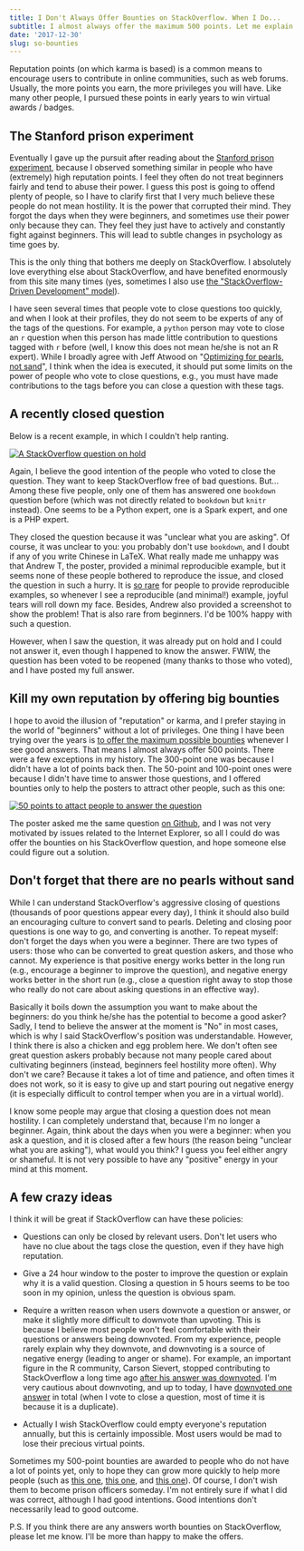 ```yaml
---
title: I Don't Always Offer Bounties on StackOverflow. When I Do...
subtitle: I almost always offer the maximum 500 points. Let me explain why.
date: '2017-12-30'
slug: so-bounties
---
```


Reputation points (on which karma is based) is a common means to encourage users to contribute in online communities, such as web forums. Usually, the more points you earn, the more privileges you will have. Like many other people, I pursued these points in early years to win virtual awards / badges.

## The Stanford prison experiment

Eventually I gave up the pursuit after reading about the [Stanford prison experiment](https://en.wikipedia.org/wiki/Stanford_prison_experiment), because I observed something similar in people who have (extremely) high reputation points. I feel they often do not treat beginners fairly and tend to abuse their power. I guess this post is going to offend plenty of people, so I have to clarify first that I very much believe these people do not mean hostility. It is the power that corrupted their mind. They forgot the days when they were beginners, and sometimes use their power only because they can. They feel they just have to actively and constantly fight against beginners. This will lead to subtle changes in psychology as time goes by.

This is the only thing that bothers me deeply on StackOverflow. I absolutely love everything else about StackOverflow, and have benefited enormously from this site many times (yes, sometimes I also use [the "StackOverflow-Driven Development" model](https://twitter.com/thepracticaldev/status/705825638851149824)).

I have seen several times that people vote to close questions too quickly, and when I look at their profiles, they do not seem to be experts of any of the tags of the questions. For example, a `python` person may vote to close an `r` question when this person has made little contribution to questions tagged with `r` before (well, I know this does not mean he/she is not an R expert). While I broadly agree with Jeff Atwood on "[Optimizing for pearls, not sand](https://stackoverflow.blog/2011/06/13/optimizing-for-pearls-not-sand/)", I think when the idea is executed, it should put some limits on the power of people who vote to close questions, e.g., you must have made contributions to the tags before you can close a question with these tags.

## A recently closed question

Below is a recent example, in which I couldn't help ranting.

[![A StackOverflow question on hold](https://db.yihui.name/images/so-on-hold.png)](https://stackoverflow.com/q/47990152/559676)

Again, I believe the good intention of the people who voted to close the question. They want to keep StackOverflow free of bad questions. But... Among these five people, only one of them has answered one `bookdown` question before (which was not directly related to `bookdown` but `knitr` instead). One seems to be a Python expert, one is a Spark expert, and one is a PHP expert.

They closed the question because it was "unclear what you are asking". Of course, it was unclear to you: you probably don't use `bookdown`, and I doubt if any of you write Chinese in LaTeX. What really made me unhappy was that Andrew T, the poster, provided a minimal reproducible example, but it seems none of these people bothered to reproduce the issue, and closed the question in such a hurry. It is [so rare](/en/2017/10/501st-reminder/) for people to provide reproducible examples, so whenever I see a reproducible (and minimal!) example, joyful tears will roll down my face. Besides, Andrew also provided a screenshot to show the problem! That is also rare from beginners. I'd be 100% happy with such a question.

However, when I saw the question, it was already put on hold and I could not answer it, even though I happened to know the answer. FWIW, the question has been voted to be reopened (many thanks to those who voted), and I have posted my full answer.

## Kill my own reputation by offering big bounties

I hope to avoid the illusion of "reputation" or karma, and I prefer staying in the world of "beginners" without a lot of privileges. One thing I have been trying over the years is [to offer the maximum possible bounties](https://stackoverflow.com/users/559676/yihui-xie?tab=bounties&sort=offered) whenever I see good answers. That means I almost always offer 500 points. There were a few exceptions in my history. The 300-point one was because I didn't have a lot of points back then. The 50-point and 100-point ones were because I didn't have time to answer those questions, and I offered bounties only to help the posters to attract other people, such as this one:

[![50 points to attact people to answer the question](https://db.yihui.name/images/so-bounty.png)](https://stackoverflow.com/q/47840392/559676)

The poster asked me the same question [on Github](https://github.com/rstudio/bookdown/issues/499), and I was not very motivated by issues related to the Internet Explorer, so all I could do was offer the bounties on his StackOverflow question, and hope someone else could figure out a solution.

## Don't forget that there are no pearls without sand

While I can understand StackOverflow's aggressive closing of questions (thousands of poor questions appear every day), I think it should also build an encouraging culture to convert sand to pearls. Deleting and closing poor questions is one way to go, and converting is another. To repeat myself: don't forget the days when you were a beginner. There are two types of users: those who can be converted to great question askers, and those who cannot. My experience is that positive energy works better in the long run (e.g., encourage a beginner to improve the question), and negative energy works better in the short run (e.g., close a question right away to stop those who really do not care about asking questions in an effective way).

Basically it boils down the assumption you want to make about the beginners: do you think he/she has the potential to become a good asker? Sadly, I tend to believe the answer at the moment is "No" in most cases, which is why I said StackOverflow's position was understandable. However, I think there is also a chicken and egg problem here. We don't often see great question askers probably because not many people cared about cultivating beginners (instead, beginners feel hostility more often). Why don't we care? Because it takes a lot of time and patience, and often times it does not work, so it is easy to give up and start pouring out negative energy (it is especially difficult to control temper when you are in a virtual world).

I know some people may argue that closing a question does not mean hostility. I can completely understand that, because I'm no longer a beginner. Again, think about the days when you were a beginner: when you ask a question, and it is closed after a few hours (the reason being "unclear what you are asking"), what would you think? I guess you feel either angry or shameful. It is not very possible to have any "positive" energy in your mind at this moment.

## A few crazy ideas

I think it will be great if StackOverflow can have these policies:

- Questions can only be closed by relevant users. Don't let users who have no clue about the tags close the question, even if they have high reputation.

- Give a 24 hour window to the poster to improve the question or explain why it is a valid question. Closing a question in 5 hours seems to be too soon in my opinion, unless the question is obvious spam.

- Require a written reason when users downvote a question or answer, or make it slightly more difficult to downvote than upvoting. This is because I believe most people won't feel comfortable with their questions or answers being downvoted. From my experience, people rarely explain why they downvote, and downvoting is a source of negative energy (leading to anger or shame). For example, an important figure in the R community, Carson Sievert, stopped contributing to StackOverflow a long time ago [after his answer was downvoted](https://twitter.com/cpsievert/status/936651099653787648). I'm very cautious about downvoting, and up to today, I have [downvoted one answer](https://stackoverflow.com/users/559676/yihui-xie?tab=votes&sort=downvote) in total (when I vote to close a question, most of time it is because it is a duplicate).

- Actually I wish StackOverflow could empty everyone's reputation annually, but this is certainly impossible. Most users would be mad to lose their precious virtual points.

Sometimes my 500-point bounties are awarded to people who do not have a lot of points yet, only to hope they can grow more quickly to help more people (such as [this one](https://stackoverflow.com/a/47292093/559676), [this one](https://stackoverflow.com/a/47109231/559676), and [this one](https://stackoverflow.com/a/46988443/559676)). Of course, I don't wish them to become prison officers someday. I'm not entirely sure if what I did was correct, although I had good intentions. Good intentions don't necessarily lead to good outcome.

P.S. If you think there are any answers worth bounties on StackOverflow, please let me know. I'll be more than happy to make the offers.
